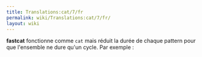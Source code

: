 ```yaml
---
title: Translations:cat/7/fr
permalink: wiki/Translations:cat/7/fr/
layout: wiki
---
```


**fastcat** fonctionne comme `cat` mais réduit la durée de chaque
pattern pour que l'ensemble ne dure qu'un cycle. Par exemple :
